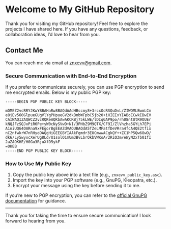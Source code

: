 # Welcome to My GitHub Repository

Thank you for visiting my GitHub repository! Feel free to explore the projects I have shared here. If you have any questions, feedback, or collaboration ideas, I’d love to hear from you.

## Contact Me

You can reach me via email at [znxevv@gmail.com](mailto:znxevv@gmail.com).

### Secure Communication with End-to-End Encryption

If you prefer to communicate securely, you can use PGP encryption to send me encrypted emails. Below is my public PGP key:

```
-----BEGIN PGP PUBLIC KEY BLOCK-----

mDMEZ2vcRRYJKwYBBAHaRw8BAQdAAdHBscmy8+3rcxOcRSQuDvL/ZIWOMLBwmLCm
e8jEv560GlpueGUgVlYgPHpueGV2dkBnbWFpbC5jb20+iHIEExYIABoECwkIBwIV
CAIWAQIZAQWCZ2vcRQKeAQKbAwAKCRBj75kLWE/lDIqGAP9po/rh08ntUtR9OUEr
kNQJFzSQJxPiR6Pe+yW0cNySVwD+NI/3PHbZ9M9QTX/CF9I/ZlVhzha5GYLh7EPj
A1niUQG4OARna9xFEgorBgEEAZdVAQUBAQdA5TZeLMFatfDeVRra4fcA4QE2tfix
nC2nfwkrW7nRHyoDAQgHiGEEGBYIAAkFgmdr3EUCmwwACgkQY++ZC1hP5Qw68wD/
dk6/Ly5wyxcXerUg8Ld/U1solO1mUm3BvLbrOkbVWKoA/2RiQ3m/eWyN2xTb01fI
2aZAOKHF/H0Gu3RjuXfD5ykF
=OKEB
-----END PGP PUBLIC KEY BLOCK-----
```

### How to Use My Public Key
1. Copy the public key above into a text file (e.g., `znxevv_public_key.asc`).
2. Import the key into your PGP software (e.g., GnuPG, Kleopatra, etc.).
3. Encrypt your message using the key before sending it to me.

If you’re new to PGP encryption, you can refer to the [official GnuPG documentation](https://gnupg.org/documentation/) for guidance.

---

Thank you for taking the time to ensure secure communication! I look forward to hearing from you.
